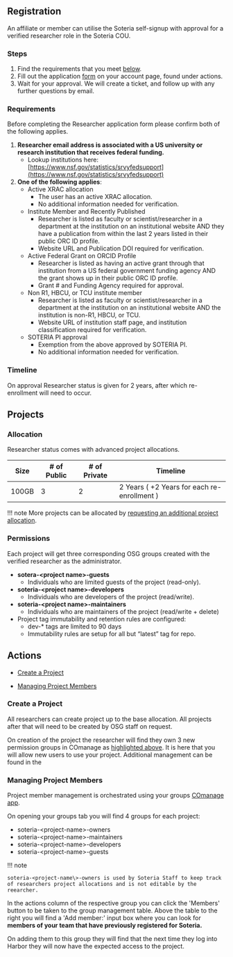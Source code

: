 ## Registration

An affiliate or member can utilise the Soteria self-signup with approval
for a verified researcher role in the Soteria COU.

### Steps

1. Find the requirements that you meet [below](#requirements).
1. Fill out the application [form](http://soteria.osg.chtc.io/account) on your account page, found under actions.
1. Wait for your approval. We will create a ticket, and follow up with any further questions by email.

### Requirements

Before completing the Researcher application form please confirm both of the following applies.

1. __Researcher email address is associated with a US university or research institution that receives federal funding.__  
    - Lookup institutions here: [https://www.nsf.gov/statistics/srvyfedsupport](https://www.nsf.gov/statistics/srvyfedsupport)
2. __One of the following applies__:
    - Active XRAC allocation
        - The user has an active XRAC allocation.
        - No additional information needed for verification.
    - Institute Member and Recently Published
        - Researcher is listed as faculty or scientist/researcher in a department at the institution 
          on an institutional website AND they have a publication from within the last 2 years listed 
          in their public ORC ID profile. 
        - Website URL and Publication DOI required for verification.
    - Active Federal Grant on ORCID Profile
        - Researcher is listed as having an active grant through that institution from a US federal 
          government funding agency AND the grant shows up in their public ORC ID profile.
        - Grant # and Funding Agency required for approval.
    - Non R1, HBCU, or TCU institute member
        - Researcher is listed as faculty or scientist/researcher in a department at the institution on 
          an institutional website AND the institution is non-R1, HBCU, or TCU.  
        - Website URL of institution staff page, and institution classification required for verification.
    - SOTERIA PI approval
        - Exemption from the above approved by SOTERIA PI.
        - No additional information needed for verification.
      
### Timeline

On approval Researcher status is given for 2 years, after which re-enrollment will need to occur.

## Projects

### Allocation

Researcher status comes with advanced project allocations.

| Size  | # of Public | # of Private | Timeline |
|-------|-------------|--------------|----------|
| 100GB | 3           | 2            | 2 Years ( +2 Years for each re-enrollment )  |

!!! note 
    More projects can be allocated by [requesting an additional project allocation](#request-additional-project-allocation).

### Permissions

Each project will get three corresponding OSG groups created with the verified researcher as the administrator.

- __sotera-<project name\>-guests__
    - Individuals who are limited guests of the project (read-only).
- __soteria-<project name\>-developers__ 
    - Individuals who are developers of the project (read/write).
- __soteria-<project name\>-maintainers__ 
    - Individuals who are maintainers of the project (read/write + delete)
- Project tag immutability and retention rules are configured:
    - dev-* tags are limited to 90 days
    - Immutability rules are setup for all but “latest” tag for repo.

## Actions

- [Create a Project](#create-a-project)

    
- [Managing Project Members](#adding-project-members)

### Create a Project

All researchers can create project up to the base allocation. All projects after that will need to be created by OSG 
staff on request. 

On creation of the project the researcher will find they own 3 new permission groups in COmanage as [highlighted above](#permissions).
It is here that you will allow new users to use your project. Additional management can be found in the 

### Managing Project Members

Project member management is orchestrated using your groups [COmanage app](https://registry.cilogon.org/registry/co_groups/index/co:8/search.member:1/search.owner:1). 

On opening your groups tab you will find 4 groups for each project:

- soteria-<project-name\>-owners
- soteria-<project-name\>-maintainers
- soteria-<project-name\>-developers
- soteria-<project-name\>-guests

!!! note

    soteria-<project-name\>-owners is used by Soteria Staff to keep track of researchers project allocations and is not editable by the reearcher.

In the actions column of the respective group you can click the 'Members' button to be taken to the group management table.
Above the table to the right you will find a 'Add member:' input box where you can look for __members of your team that have previously registered for Soteria.__ 


On adding them to this group they will find that the next time they log into Harbor they will now have the expected access
to the project. 






